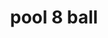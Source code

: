 ---
layout: smileys&emotion
title: pool 8 ball
emoji: pool_8_ball
permalink: 🎱.html
image: assets/img/3moji/pool_8_ball.png
---